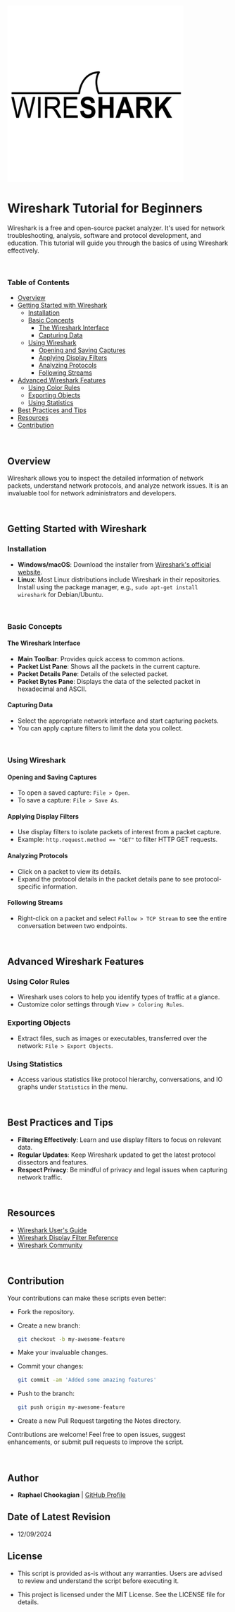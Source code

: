 <!-- ![Wireshark](../assets/wireshark.png) -->
<img src="../assets/wireshark.png" alt="Alt Text" width="400">


# Wireshark Tutorial for Beginners

Wireshark is a free and open-source packet analyzer. It's used for network troubleshooting, analysis, software and protocol development, and education. This tutorial will guide you through the basics of using Wireshark effectively.

<br>

### **Table of Contents**

- [Overview](#overview)
- [Getting Started with Wireshark](#getting-started-with-wireshark)
  - [Installation](#installation)
  - [Basic Concepts](#basic-concepts)
    - [The Wireshark Interface](#the-wireshark-interface)
    - [Capturing Data](#capturing-data)
  - [Using Wireshark](#using-wireshark)
    - [Opening and Saving Captures](#opening-and-saving-captures)
    - [Applying Display Filters](#applying-display-filters)
    - [Analyzing Protocols](#analyzing-protocols)
    - [Following Streams](#following-streams)
- [Advanced Wireshark Features](#advanced-wireshark-features)
  - [Using Color Rules](#using-color-rules)
  - [Exporting Objects](#exporting-objects)
  - [Using Statistics](#using-statistics)
- [Best Practices and Tips](#best-practices-and-tips)
- [Resources](#resources)
- [Contribution](#contribution)

<br>

## **Overview**

Wireshark allows you to inspect the detailed information of network packets, understand network protocols, and analyze network issues. It is an invaluable tool for network administrators and developers.

<br>

## **Getting Started with Wireshark**

### **Installation**

- **Windows/macOS**: Download the installer from [Wireshark's official website](https://www.wireshark.org/download.html).
- **Linux**: Most Linux distributions include Wireshark in their repositories. Install using the package manager, e.g., `sudo apt-get install wireshark` for Debian/Ubuntu.

<br>

### **Basic Concepts**

#### **The Wireshark Interface**

- **Main Toolbar**: Provides quick access to common actions.
- **Packet List Pane**: Shows all the packets in the current capture.
- **Packet Details Pane**: Details of the selected packet.
- **Packet Bytes Pane**: Displays the data of the selected packet in hexadecimal and ASCII.

#### **Capturing Data**

- Select the appropriate network interface and start capturing packets.
- You can apply capture filters to limit the data you collect.

<br>

### **Using Wireshark**

#### **Opening and Saving Captures**

- To open a saved capture: `File > Open`.
- To save a capture: `File > Save As`.

#### **Applying Display Filters**

- Use display filters to isolate packets of interest from a packet capture.
- Example: `http.request.method == "GET"` to filter HTTP GET requests.

#### **Analyzing Protocols**

- Click on a packet to view its details.
- Expand the protocol details in the packet details pane to see protocol-specific information.

#### **Following Streams**

- Right-click on a packet and select `Follow > TCP Stream` to see the entire conversation between two endpoints.

<br>

## **Advanced Wireshark Features**

### **Using Color Rules**

- Wireshark uses colors to help you identify types of traffic at a glance.
- Customize color settings through `View > Coloring Rules`.

### **Exporting Objects**

- Extract files, such as images or executables, transferred over the network: `File > Export Objects`.

### **Using Statistics**

- Access various statistics like protocol hierarchy, conversations, and IO graphs under `Statistics` in the menu.

<br>

## **Best Practices and Tips**

- **Filtering Effectively**: Learn and use display filters to focus on relevant data.
- **Regular Updates**: Keep Wireshark updated to get the latest protocol dissectors and features.
- **Respect Privacy**: Be mindful of privacy and legal issues when capturing network traffic.

<br>

## **Resources**

- [Wireshark User's Guide](https://www.wireshark.org/docs/wsug_html/)
- [Wireshark Display Filter Reference](https://www.wireshark.org/docs/dfref/)
- [Wireshark Community](https://ask.wireshark.org/)

<br>

## **Contribution**

Your contributions can make these scripts even better:

- Fork the repository.

- Create a new branch:

  ```bash
  git checkout -b my-awesome-feature
  ```

- Make your invaluable changes.

- Commit your changes:

  ```bash
  git commit -am 'Added some amazing features'
  ```

- Push to the branch:

  ```bash
  git push origin my-awesome-feature
  ```

- Create a new Pull Request targeting the Notes directory.

Contributions are welcome! Feel free to open issues, suggest enhancements, or submit pull requests to improve the script.

<br>

## **Author**

- **Raphael Chookagian** | [GitHub Profile](https://github.com/cesar-group)

## **Date of Latest Revision**

- 12/09/2024

## **License**

- This script is provided as-is without any warranties. Users are advised to review and understand the script before executing it.

- This project is licensed under the MIT License. See the LICENSE file for details.
